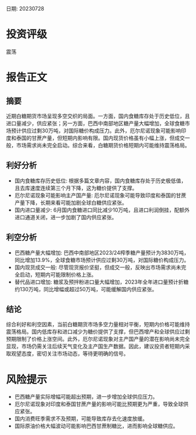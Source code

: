 
日期: 20230728

# 投资评级

震荡

# 报告正文

## 摘要

近期白糖期货市场呈现多空交织的局面。一方面，国内食糖库存处于历史低位，且进口量减少，供应紧张；另一方面，巴西中南部地区糖产量大幅增加，全球食糖市场预计供应过剩30万吨，对国际糖价构成压力。此外，厄尔尼诺现象可能影响印度和泰国的甘蔗产量，但短期内影响有限。国内现货价格虽有小幅上涨，但成交一般，市场需求尚未完全启动。综合来看，白糖期货价格短期内可能维持震荡格局。

## 利好分析

* 国内食糖库存历史低位: 根据多篇文章内容，国内食糖库存处于历史极低值，且去库速度连续第三个月下降，这为糖价提供了支撑。
* 厄尔尼诺现象可能影响主产国产量: 厄尔尼诺现象可能导致印度和泰国的甘蔗产量下降，长期来看可能加剧全球白糖供应紧张。
* 国内进口量减少: 6月国内食糖进口同比减少10万吨，且进口利润倒挂，配额外进口通道关闭，进一步加剧了国内供应紧张。

## 利空分析

* 巴西糖产量大幅增加: 巴西中南部地区2023/24榨季糖产量预计为3830万吨，同比增加13.9%，全球食糖市场预计供应过剩30万吨，对国际糖价构成压力。
* 国内现货成交一般: 尽管现货报价坚挺，但成交一般，反映出市场需求尚未完全启动，短期内可能限制价格上涨。
* 替代品进口增加: 糖浆及预拌粉进口量大幅增加，2023年全年进口量预计折糖约130万吨，同比增幅或超过50万吨，可能缓解国内供应紧张。

## 结论

综合利好和利空因素，当前白糖期货市场多空力量相对平衡，短期内价格可能维持震荡格局。国内低库存和进口减少为糖价提供了支撑，但巴西增产和全球供应过剩预期限制了价格上涨空间。此外，厄尔尼诺现象对主产国产量的潜在影响尚未完全显现，市场仍需关注后续天气变化及主产国生产数据。因此，建议投资者短期内采取观望态度，密切关注市场动态，等待更明确的信号。

# 风险提示

* 巴西糖产量实际增幅可能超出预期，进一步增加全球供应压力。
* 厄尔尼诺现象对印度和泰国甘蔗产量的影响可能比预期更为严重，导致全球供应紧张。
* 国内消费旺季需求不及预期，可能导致库存去化速度放缓。
* 国际原油价格大幅波动可能影响巴西甘蔗制糖比，进而影响全球糖供应。
